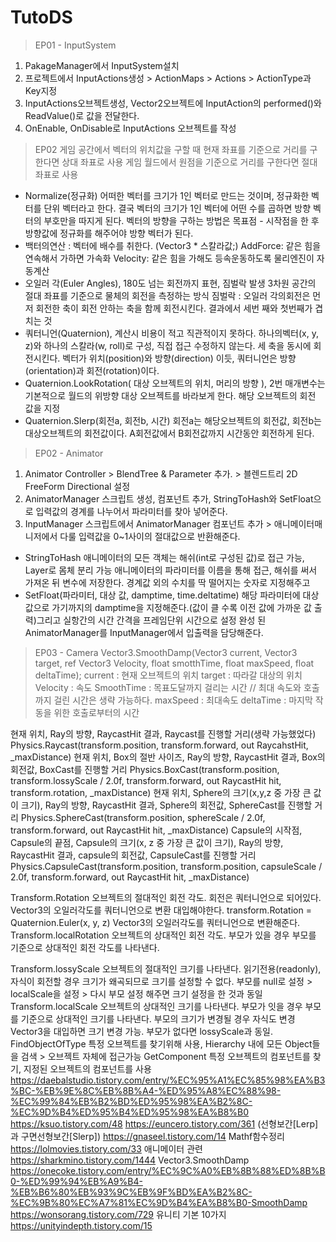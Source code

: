 # TutoDS

> EP01 - InputSystem
1. PakageManager에서 InputSystem설치
2. 프로젝트에서 InputActions생성 > ActionMaps > Actions > ActionType과 Key지정
3. InputActions오브젝트생성, Vector2오브젝트에 InputAction의 performed()와 ReadValue<Vector2>()로 값을 전달한다.
4. OnEnable, OnDisable로 InputActions 오브젝트를 작성
> EP02 
게임 공간에서 벡터의 위치값을 구할 때 현재 좌표를 기준으로 거리를 구한다면 상대 좌표로 사용
게임 월드에서 원점을 기준으로 거리를 구한다면 절대 좌표로 사용
- Normalize(정규화)
어떠한 벡터를 크기가 1인 벡터로 만드는 것이며, 정규화한 벡터를 단위 벡터라고 한다.
결국 벡터의 크기가 1인 벡터에 어떤 수를 곱하면 방향 벡터의 부호만을 따지게 된다.
벡터의 방향을 구하는 방법은 목표점 - 시작점을 한 후 방향값에 정규화를 해주어야 방향 벡터가 된다.
- 백터의연산 : 벡터에 배수를 취한다. (Vector3 * 스칼라값;)
AddForce: 같은 힘을 연속해서 가하면 가속화
Velocity: 같은 힘을 가해도 등속운동하도록 물리엔진이 자동계산
- 오일러 각(Euler Angles), 180도 넘는 회전까지 표현, 짐벌락 발생
3차원 공간의 절대 좌표를 기준으로 물체의 회전을 측정하는 방식
짐벌락 : 오일러 각의회전은 먼저 회전한 축이 회전 안하는 축을 함께 회전시킨다. 결과에서 세번 째와 첫번째가 겹치는 것
- 쿼터니언(Quaternion), 계산시 비용이 적고 직관적이지 못하다.
하나의벡터(x, y, z)와 하나의 스칼라(w, roll)로 구성, 직접 접근 수정하지 않는다.
세 축을 동시에 회전시킨다. 벡터가 위치(position)와 방향(direction) 이듯, 쿼터니언은 방향(orientation)과 회전(rotation)이다.
- Quaternion.LookRotation( 대상 오브젝트의 위치, 머리의 방향 ), 2번 매개변수는 기본적으로 월드의 위방향
대상 오브젝트를 바라보게 한다. 해당 오브젝트의 회전 값을 지정
- Quaternion.Slerp(회전a, 회전b, 시간)
회전a는 해당오브젝트의 회전값, 회전b는 대상오브젝트의 회전값이다.
A회전값에서 B회전값까지 시간동안 회전하게 된다.

> EP02 - Animator
1. Animator Controller >  BlendTree & Parameter 추가. > 블렌드트리 2D FreeForm Directional 설정
2. AnimatorManager 스크립트 생성, 컴포넌트 추가, StringToHash와 SetFloat으로 입력값의 경계를 나누어서 파라미터를 찾아 넣어준다.
3. InputManager 스크립트에서 AnimatorManager 컴포넌트 추가 > 애니메이터매니저에서 다룰 입력값을 0~1사이의 절대값으로 반환해준다.
- StringToHash
애니메이터의 모든 객체는 해쉬(int로 구성된 값)로 접근 가능, Layer로 몸체 분리 가능
애니메이터의 파라미터를 이름을 통해 접근, 해쉬를 써서 가져온 뒤 변수에 저장한다. 경계값 외의 수치를 딱 떨어지는 숫자로 지정해주고
- SetFloat(파라미터, 대상 값, damptime, time.deltatime)
해당 파라미터에 대상 값으로 가기까지의 damptime을 지정해준다.(값이 클 수록 이전 값에 가까운 값 출력)그리고 실항간의 시간 간격을 프레임단위 시간으로 설정
완성 된 AnimatorManager를 InputManager에서 입출력을 담당해준다.
  
> EP03 - Camera
Vector3.SmoothDamp(Vector3 current, Vector3 target, ref Vector3 Velocity, float smotthTime, float maxSpeed, float deltaTime);
current : 현재 오브젝트의 위치
target : 따라갈 대상의 위치
Velocity : 속도
SmoothTime : 목표도달까지 걸리는 시간
// 최대 속도와 호출까지 걸린 시간은 생략 가능하다.
maxSpeed : 최대속도
deltaTime : 마지막 작동을 위한 호출로부터의 시간

현재 위치, Ray의 방향, RaycastHit 결과, Raycast를 진행할 거리(생략 가능했었다)
Physics.Raycast(transform.position, transform.forward, out RaycahstHit, _maxDistance)
현재 위치, Box의 절반 사이즈, Ray의 방향, RaycastHit 결과, Box의 회전값, BoxCast를 진행할 거리
Physics.BoxCast(transform.position, transform.lossyScale / 2.0f, transform.forward, out RaycastHit hit, transform.rotation, _maxDistance)
현재 위치, Sphere의 크기(x,y,z 중 가장 큰 값이 크기), Ray의 방향, RaycastHit 결과, Sphere의 회전값, SphereCast를 진행할 거리
Physics.SphereCast(transform.position, sphereScale / 2.0f, transform.forward, out RaycastHit hit, _maxDistance)
Capsule의 시작점, Capsule의 끝점, Capsule의 크기(x, z 중 가장 큰 값이 크기), Ray의 방향, RaycastHit 결과, capsule의 회전값, CapsuleCast를 진행할 거리
Physics.CapsuleCast(transform.position, transform.position, capsuleScale / 2.0f, transform.forward, out RaycastHit hit, _maxDistance)

Transform.Rotation
오브젝트의 절대적인 회전 각도. 회전은 쿼터니언으로 되어있다. Vector3의 오일러각도를 쿼터니언으로 변환 대입해야한다.
transform.Rotation = Quaternion.Euler(x, y, z) Vector3의 오일러각도를 쿼터니언으로 변환해준다.
Transform.localRotation
오브젝트의 상대적인 회전 각도. 부모가 있을 경우 부모를 기준으로 상대적인 회전 각도를 나타낸다.

Transform.lossyScale
오브젝트의 절대적인 크기를 나타낸다. 읽기전용(readonly), 자식이 회전할 경우 크기가 왜곡되므로 크기를 설정할 수 없다.
부모를 null로 설정 > localScale을 설정 > 다시 부모 설정 해주면 크기 설정을 한 것과 동일
Transform.localScale
오브젝트의 상대적인 크기를 나타낸다. 부모가 잇을 경우 부모를 기준으로 상대적인 크기를 나타낸다. 부모의 크기가 변경될 경우 자식도 변경
Vector3을 대입하면 크기 변경 가능. 부모가 없다면 lossyScale과 동일.   
FindObjectOfType
특정 오브젝트를 찾기위해 사용, Hierarchy 내에 모든 Object들을 검색 > 오브젝트 자체에 접근가능
GetComponent
특정 오브젝트의 컴포넌트를 찾기, 지정된 오브젝트의 컴포넌트를 사용
https://daebalstudio.tistory.com/entry/%EC%95%A1%EC%85%98%EA%B3%BC-%EB%9E%8C%EB%8B%A4-%ED%95%A8%EC%88%98-%EC%99%84%EB%B2%BD%ED%95%98%EA%B2%8C-%EC%9D%B4%ED%95%B4%ED%95%98%EA%B8%B0
https://ksuo.tistory.com/48
https://euncero.tistory.com/361
(선형보간[Lerp]과 구면선형보간[Slerp])
https://gnaseel.tistory.com/14
Mathf함수정리
https://lolmovies.tistory.com/33
애니메이터 관련
https://sharkmino.tistory.com/1444
Vector3.SmoothDamp
https://onecoke.tistory.com/entry/%EC%9C%A0%EB%8B%88%ED%8B%B0-%ED%99%94%EB%A9%B4-%EB%B6%80%EB%93%9C%EB%9F%BD%EA%B2%8C-%EC%9B%80%EC%A7%81%EC%9D%B4%EA%B8%B0-SmoothDamp
https://wonsorang.tistory.com/729
유니티 기본 10가지
https://unityindepth.tistory.com/15
